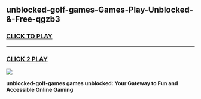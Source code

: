 
## unblocked-golf-games-Games-Play-Unblocked-&-Free-qgzb3
<h3>
<a href="https://premium76.site?title=unblocked-golf-games&ref=24A">CLICK TO PLAY</a></h3>
<hr>

<h3>
<a href="https://premium76.site?title=unblocked-golf-games&ref=24A">CLICK 2 PLAY</a>
  
</h3>

<a href="https://premium76.site?title=unblocked-golf-games&ref=24A"><img src="https://clearcache.store/games.png"></a>


**unblocked-golf-games games unblocked: Your Gateway to Fun and Accessible Online Gaming**
